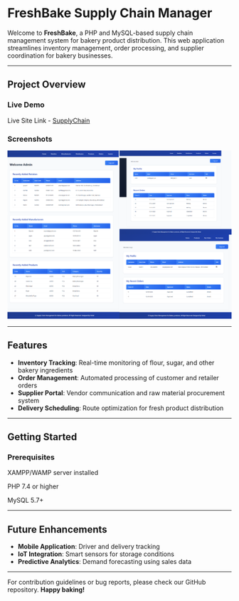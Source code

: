 # FreshBake Supply Chain Manager

Welcome to **FreshBake**, a PHP and MySQL-based supply chain management system for bakery product distribution. This web application streamlines inventory management, order processing, and supplier coordination for bakery businesses.

---
## Project Overview

### Live Demo
Live Site Link - [SupplyChain](https://react-travel-guide-phi.vercel.app/)

### Screenshots
![FreshBake](https://github.com/VishalRN/PHP-SupplyChain/blob/main/PHP-SupplyChain.png)

---
## Features

- **Inventory Tracking**: Real-time monitoring of flour, sugar, and other bakery ingredients
- **Order Management**: Automated processing of customer and retailer orders
- **Supplier Portal**: Vendor communication and raw material procurement system
- **Delivery Scheduling**: Route optimization for fresh product distribution

---
## Getting Started

### Prerequisites
XAMPP/WAMP server installed

PHP 7.4 or higher

MySQL 5.7+

---
## Future Enhancements

- **Mobile Application**: Driver and delivery tracking
- **IoT Integration**: Smart sensors for storage conditions
- **Predictive Analytics**: Demand forecasting using sales data

---
For contribution guidelines or bug reports, please check our GitHub repository. **Happy baking!**
